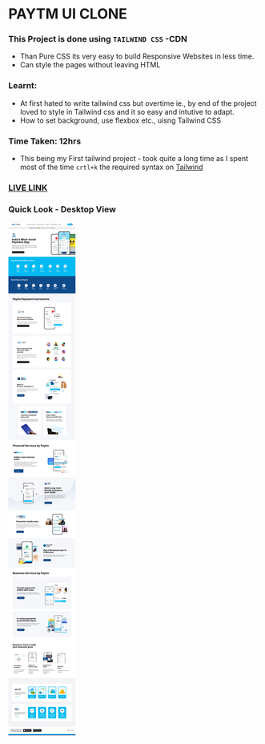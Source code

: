 # PAYTM UI CLONE

### This Project is done using `TAILWIND CSS` -CDN

- Than Pure CSS its very easy to build Responsive Websites in less time.
- Can style the pages without leaving HTML

### Learnt:
- At first hated to write tailwind css but overtime ie., by end of the project loved to style in Tailwind css and it so easy and intutive to adapt.
- How to set background, use flexbox etc., uisng Tailwind CSS

### Time Taken: 12hrs
- This being my First tailwind project - took quite a long time as I spent most of the time `crtl+k` the required syntax on [Tailwind](https://tailwindcss.com/)

### [LIVE LINK]()

### Quick Look - Desktop View

![Img](./Assets/QuickLook/desktop-view.png)
 